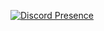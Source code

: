 [![Discord Presence](https://lanyard-profile-readme.vercel.app/api/220325900523143168?theme=light&bg=&bg=000000&animated=false&hideDiscrim=true&borderRadius=30px&idleMessage=vampires%20diaries...&hideBadges=false)](https://discord.com/users/220325900523143168)
